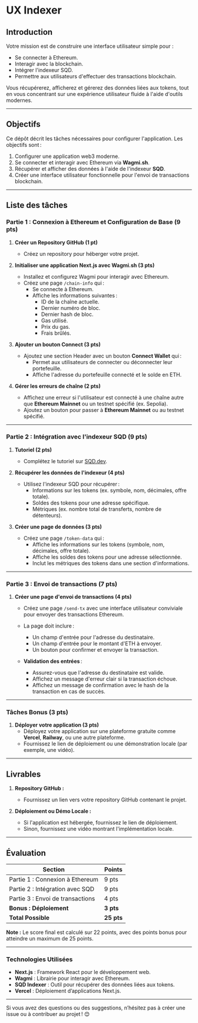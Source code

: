 # UX Indexer

## **Introduction**
Votre mission est de construire une interface utilisateur simple pour :
- Se connecter à Ethereum.
- Interagir avec la blockchain.
- Intégrer l'indexeur SQD.
- Permettre aux utilisateurs d'effectuer des transactions blockchain.

Vous récupérerez, afficherez et gérerez des données liées aux tokens, tout en vous concentrant sur une expérience utilisateur fluide à l'aide d'outils modernes.

---

## **Objectifs**
Ce dépôt décrit les tâches nécessaires pour configurer l'application. Les objectifs sont :
1. Configurer une application web3 moderne.
2. Se connecter et interagir avec Ethereum via **Wagmi.sh**.
3. Récupérer et afficher des données à l'aide de l'indexeur **SQD**.
4. Créer une interface utilisateur fonctionnelle pour l'envoi de transactions blockchain.

---

## **Liste des tâches**

### **Partie 1 : Connexion à Ethereum et Configuration de Base (9 pts)**
1. **Créer un Repository GitHub (1 pt)**
    - Créez un repository pour héberger votre projet.

2. **Initialiser une application Next.js avec Wagmi.sh (3 pts)**
    - Installez et configurez Wagmi pour interagir avec Ethereum.
    - Créez une page `/chain-info` qui :
        - Se connecte à Ethereum.
        - Affiche les informations suivantes :
            - ID de la chaîne actuelle.
            - Dernier numéro de bloc.
            - Dernier hash de bloc.
            - Gas utilisé.
            - Prix du gas.
            - Frais brûlés.

3. **Ajouter un bouton Connect (3 pts)**
    - Ajoutez une section Header avec un bouton **Connect Wallet** qui :
        - Permet aux utilisateurs de connecter ou déconnecter leur portefeuille.
        - Affiche l'adresse du portefeuille connecté et le solde en ETH.

4. **Gérer les erreurs de chaîne (2 pts)**
    - Affichez une erreur si l'utilisateur est connecté à une chaîne autre que **Ethereum Mainnet** ou un testnet spécifié (ex. Sepolia).
    - Ajoutez un bouton pour passer à **Ethereum Mainnet** ou au testnet spécifié.

---

### **Partie 2 : Intégration avec l'indexeur SQD (9 pts)**
1. **Tutoriel (2 pts)**
    - Complétez le tutoriel sur [SQD.dev](https://sqd.dev).

2. **Récupérer les données de l'indexeur (4 pts)**
    - Utilisez l'indexeur SQD pour récupérer :
        - Informations sur les tokens (ex. symbole, nom, décimales, offre totale).
        - Soldes des tokens pour une adresse spécifique.
        - Métriques (ex. nombre total de transferts, nombre de détenteurs).

3. **Créer une page de données (3 pts)**
    - Créez une page `/token-data` qui :
        - Affiche les informations sur les tokens (symbole, nom, décimales, offre totale).
        - Affiche les soldes des tokens pour une adresse sélectionnée.
        - Inclut les métriques des tokens dans une section d'informations.

---

### **Partie 3 : Envoi de transactions (7 pts)**
1. **Créer une page d'envoi de transactions (4 pts)**
    - Créez une page `/send-tx` avec une interface utilisateur conviviale pour envoyer des transactions Ethereum.
    - La page doit inclure :
        - Un champ d'entrée pour l'adresse du destinataire.
        - Un champ d'entrée pour le montant d'ETH à envoyer.
        - Un bouton pour confirmer et envoyer la transaction.

    - **Validation des entrées** :
        - Assurez-vous que l'adresse du destinataire est valide.
        - Affichez un message d'erreur clair si la transaction échoue.
        - Affichez un message de confirmation avec le hash de la transaction en cas de succès.

---

### **Tâches Bonus (3 pts)**
1. **Déployer votre application (3 pts)**
    - Déployez votre application sur une plateforme gratuite comme **Vercel**, **Railway**, ou une autre plateforme.
    - Fournissez le lien de déploiement ou une démonstration locale (par exemple, une vidéo).

---

## **Livrables**
1. **Repository GitHub :**
    - Fournissez un lien vers votre repository GitHub contenant le projet.

2. **Déploiement ou Démo Locale :**
    - Si l'application est hébergée, fournissez le lien de déploiement.
    - Sinon, fournissez une vidéo montrant l'implémentation locale.

---

## **Évaluation**
| **Section**                        | **Points** |
|-------------------------------------|------------|
| Partie 1 : Connexion à Ethereum     | 9 pts      |
| Partie 2 : Intégration avec SQD     | 9 pts      |
| Partie 3 : Envoi de transactions    | 4 pts      |
| **Bonus : Déploiement**             | **3 pts**  |
| **Total Possible**                  | **25 pts** |

**Note :** Le score final est calculé sur 22 points, avec des points bonus pour atteindre un maximum de 25 points.

---

### **Technologies Utilisées**
- **Next.js** : Framework React pour le développement web.
- **Wagmi** : Librairie pour interagir avec Ethereum.
- **SQD Indexer** : Outil pour récupérer des données liées aux tokens.
- **Vercel** : Déploiement d’applications Next.js.

---

Si vous avez des questions ou des suggestions, n’hésitez pas à créer une issue ou à contribuer au projet ! 😊

